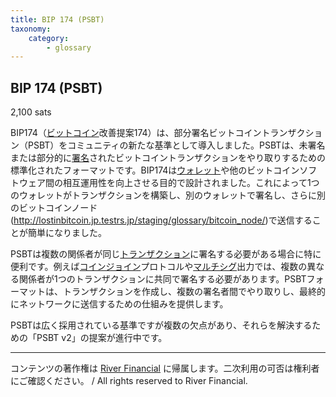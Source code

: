 ```yaml
---
title: BIP 174 (PSBT)
taxonomy:
    category:
        - glossary
---
```


## BIP 174 (PSBT)
2,100 sats

BIP174（[ビットコイン](http://lostinbitcoin.jp.testrs.jp/staging/glossary/bitcoin/)改善提案174）は、部分署名ビットコイントランザクション（PSBT）をコミュニティの新たな基準として導入しました。PSBTは、未署名または部分的に[署名](http://lostinbitcoin.jp.testrs.jp/staging/glossary/signature/)されたビットコイントランザクションをやり取りするための標準化されたフォーマットです。BIP174は[ウォレット](http://lostinbitcoin.jp.testrs.jp/staging/glossary/wallet-2/)や他のビットコインソフトウェア間の相互運用性を向上させる目的で設計されました。これによって1つのウォレットがトランザクションを構築し、別のウォレットで署名し、さらに別のビットコインノード(http://lostinbitcoin.jp.testrs.jp/staging/glossary/bitcoin_node/)で送信することが簡単になりました。

PSBTは複数の関係者が同じ[トランザクション](http://lostinbitcoin.jp.testrs.jp/staging/glossary/transaction/)に署名する必要がある場合に特に便利です。例えば[コインジョイン](http://lostinbitcoin.jp.testrs.jp/staging/glossary/coinjoin/)プロトコルや[マルチシグ](http://lostinbitcoin.jp.testrs.jp/staging/glossary/multisig/)出力では、複数の異なる関係者が1つのトランザクションに共同で署名する必要があります。PSBTフォーマットは、トランザクションを作成し、複数の署名者間でやり取りし、最終的にネットワークに送信するための仕組みを提供します。

PSBTは広く採用されている基準ですが複数の欠点があり、それらを解決するための「PSBT v2」の提案が進行中です。

---
コンテンツの著作権は [River Financial](https://river.com/) に帰属します。二次利用の可否は権利者にご確認ください。 / All rights reserved to River Financial.

